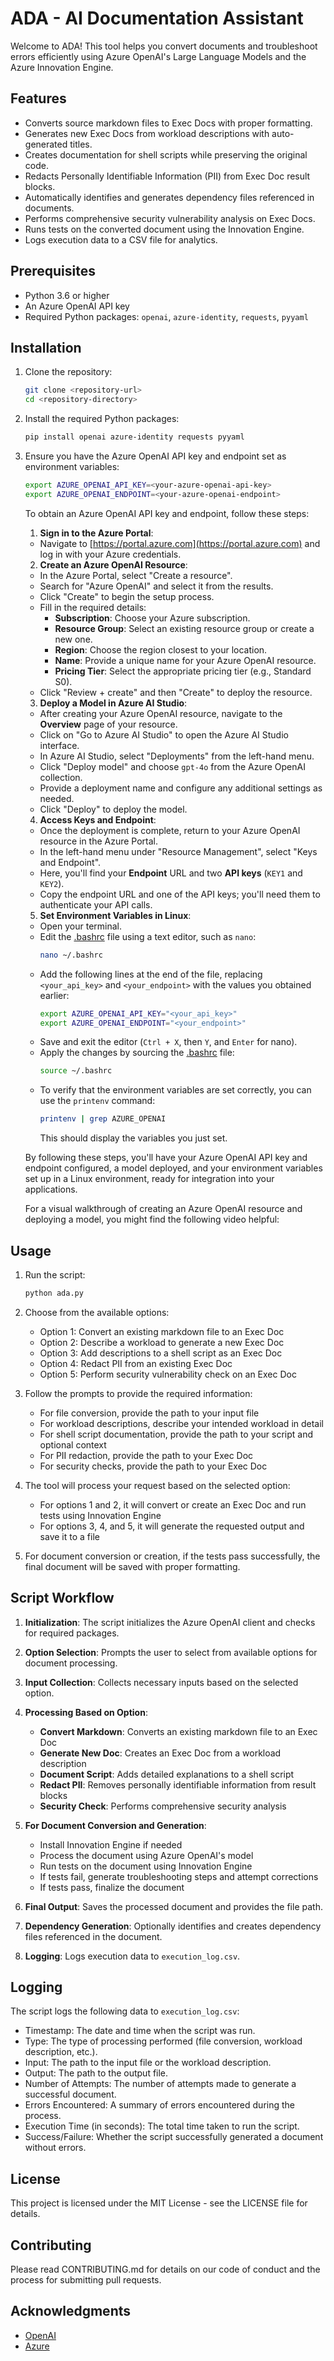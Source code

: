# ADA - AI Documentation Assistant

Welcome to ADA! This tool helps you convert documents and troubleshoot errors efficiently using Azure OpenAI's Large Language Models and the Azure Innovation Engine.

## Features

- Converts source markdown files to Exec Docs with proper formatting.
- Generates new Exec Docs from workload descriptions with auto-generated titles.
- Creates documentation for shell scripts while preserving the original code.
- Redacts Personally Identifiable Information (PII) from Exec Doc result blocks.
- Automatically identifies and generates dependency files referenced in documents.
- Performs comprehensive security vulnerability analysis on Exec Docs.
- Runs tests on the converted document using the Innovation Engine.
- Logs execution data to a CSV file for analytics.

## Prerequisites

- Python 3.6 or higher
- An Azure OpenAI API key
- Required Python packages: `openai`, `azure-identity`, `requests`, `pyyaml`

## Installation

1. Clone the repository:
    ```bash
    git clone <repository-url>
    cd <repository-directory>
    ```

2. Install the required Python packages:
    ```bash
    pip install openai azure-identity requests pyyaml
    ```

3. Ensure you have the Azure OpenAI API key and endpoint set as environment variables:
    ```bash
    export AZURE_OPENAI_API_KEY=<your-azure-openai-api-key>
    export AZURE_OPENAI_ENDPOINT=<your-azure-openai-endpoint>
    ```

    To obtain an Azure OpenAI API key and endpoint, follow these steps:

    1. **Sign in to the Azure Portal**:
    - Navigate to [https://portal.azure.com](https://portal.azure.com) and log in with your Azure credentials.

    2. **Create an Azure OpenAI Resource**:
    - In the Azure Portal, select "Create a resource".
    - Search for "Azure OpenAI" and select it from the results.
    - Click "Create" to begin the setup process.
    - Fill in the required details:
        - **Subscription**: Choose your Azure subscription.
        - **Resource Group**: Select an existing resource group or create a new one.
        - **Region**: Choose the region closest to your location.
        - **Name**: Provide a unique name for your Azure OpenAI resource.
        - **Pricing Tier**: Select the appropriate pricing tier (e.g., Standard S0).
    - Click "Review + create" and then "Create" to deploy the resource.

    3. **Deploy a Model in Azure AI Studio**:
    - After creating your Azure OpenAI resource, navigate to the **Overview** page of your resource.
    - Click on "Go to Azure AI Studio" to open the Azure AI Studio interface.
    - In Azure AI Studio, select "Deployments" from the left-hand menu.
    - Click "Deploy model" and choose `gpt-4o` from the Azure OpenAI collection.
    - Provide a deployment name and configure any additional settings as needed.
    - Click "Deploy" to deploy the model.

    4. **Access Keys and Endpoint**:
    - Once the deployment is complete, return to your Azure OpenAI resource in the Azure Portal.
    - In the left-hand menu under "Resource Management", select "Keys and Endpoint".
    - Here, you'll find your **Endpoint** URL and two **API keys** (`KEY1` and `KEY2`).
    - Copy the endpoint URL and one of the API keys; you'll need them to authenticate your API calls.

    5. **Set Environment Variables in Linux**:
    - Open your terminal.
    - Edit the [.bashrc](http://_vscodecontentref_/2) file using a text editor, such as `nano`:
        ```bash
        nano ~/.bashrc
        ```
    - Add the following lines at the end of the file, replacing `<your_api_key>` and `<your_endpoint>` with the values you obtained earlier:
        ```bash
        export AZURE_OPENAI_API_KEY="<your_api_key>"
        export AZURE_OPENAI_ENDPOINT="<your_endpoint>"
        ```
    - Save and exit the editor (`Ctrl + X`, then `Y`, and `Enter` for nano).
    - Apply the changes by sourcing the [.bashrc](http://_vscodecontentref_/3) file:
        ```bash
        source ~/.bashrc
        ```
    - To verify that the environment variables are set correctly, you can use the `printenv` command:
        ```bash
        printenv | grep AZURE_OPENAI
        ```
        This should display the variables you just set.

    By following these steps, you'll have your Azure OpenAI API key and endpoint configured, a model deployed, and your environment variables set up in a Linux environment, ready for integration into your applications.

    For a visual walkthrough of creating an Azure OpenAI resource and deploying a model, you might find the following video helpful:
 
## Usage

1. Run the script:
    ```bash
    python ada.py
    ```

2. Choose from the available options:
   - Option 1: Convert an existing markdown file to an Exec Doc
   - Option 2: Describe a workload to generate a new Exec Doc
   - Option 3: Add descriptions to a shell script as an Exec Doc
   - Option 4: Redact PII from an existing Exec Doc
   - Option 5: Perform security vulnerability check on an Exec Doc

3. Follow the prompts to provide the required information:
   - For file conversion, provide the path to your input file
   - For workload descriptions, describe your intended workload in detail
   - For shell script documentation, provide the path to your script and optional context
   - For PII redaction, provide the path to your Exec Doc
   - For security checks, provide the path to your Exec Doc

4. The tool will process your request based on the selected option:
   - For options 1 and 2, it will convert or create an Exec Doc and run tests using Innovation Engine
   - For options 3, 4, and 5, it will generate the requested output and save it to a file

5. For document conversion or creation, if the tests pass successfully, the final document will be saved with proper formatting.

## Script Workflow

1. **Initialization**: The script initializes the Azure OpenAI client and checks for required packages.

2. **Option Selection**: Prompts the user to select from available options for document processing.

3. **Input Collection**: Collects necessary inputs based on the selected option.

4. **Processing Based on Option**:
   - **Convert Markdown**: Converts an existing markdown file to an Exec Doc
   - **Generate New Doc**: Creates an Exec Doc from a workload description
   - **Document Script**: Adds detailed explanations to a shell script
   - **Redact PII**: Removes personally identifiable information from result blocks
   - **Security Check**: Performs comprehensive security analysis

5. **For Document Conversion and Generation**:
   - Install Innovation Engine if needed
   - Process the document using Azure OpenAI's model
   - Run tests on the document using Innovation Engine
   - If tests fail, generate troubleshooting steps and attempt corrections
   - If tests pass, finalize the document

6. **Final Output**: Saves the processed document and provides the file path.

7. **Dependency Generation**: Optionally identifies and creates dependency files referenced in the document.

8. **Logging**: Logs execution data to `execution_log.csv`.

## Logging

The script logs the following data to `execution_log.csv`:

- Timestamp: The date and time when the script was run.
- Type: The type of processing performed (file conversion, workload description, etc.).
- Input: The path to the input file or the workload description.
- Output: The path to the output file.
- Number of Attempts: The number of attempts made to generate a successful document.
- Errors Encountered: A summary of errors encountered during the process.
- Execution Time (in seconds): The total time taken to run the script.
- Success/Failure: Whether the script successfully generated a document without errors.

## License

This project is licensed under the MIT License - see the LICENSE file for details.

## Contributing

Please read CONTRIBUTING.md for details on our code of conduct and the process for submitting pull requests.

## Acknowledgments

- [OpenAI](https://openai.com/)
- [Azure](https://azure.microsoft.com/)